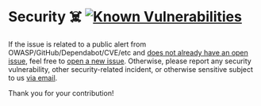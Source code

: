 # Security ☠️ [![Known Vulnerabilities][2]][1]

If the issue is related to a public alert from OWASP/GitHub/Dependabot/CVE/etc
and [does not already have an open issue][3], feel free to [open a new
issue][4]. Otherwise, please report any security vulnerability, other
security-related incident, or otherwise sensitive subject to us [via email][5].

Thank you for your contribution!

[1]: https://snyk.io/test/github/Xunnamius/typescript-utils
[2]: https://snyk.io/test/github/Xunnamius/typescript-utils/badge.svg
[3]: https://github.com/Xunnamius/typescript-utils/issues?q=
[4]: https://github.com/Xunnamius/typescript-utils/issues/new/choose
[5]:
  mailto:security@ergodark.com?subject=ALERT%3A%20SECURITY%20INCIDENT%3A%20%28five%20word%20summary%29
